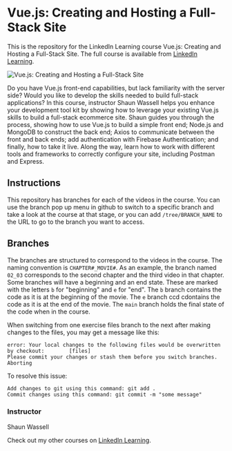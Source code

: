 # Vue.js: Creating and Hosting a Full-Stack Site
This is the repository for the LinkedIn Learning course Vue.js: Creating and Hosting a Full-Stack Site. The full course is available from [LinkedIn Learning][lil-course-url].

![Vue.js: Creating and Hosting a Full-Stack Site][lil-thumbnail-url] 

Do you have Vue.js front-end capabilities, but lack familiarity with the server side? Would you like to develop the skills needed to build full-stack applications? In this course, instructor Shaun Wassell helps you enhance your development tool kit by showing how to leverage your existing Vue.js skills to build a full-stack ecommerce site. Shaun guides you through the process, showing how to use Vue.js to build a simple front end; Node.js and MongoDB to construct the back end; Axios to communicate between the front and back ends; add authentication with Firebase Authentication; and finally, how to take it live. Along the way, learn how to work with different tools and frameworks to correctly configure your site, including Postman and Express.

## Instructions
This repository has branches for each of the videos in the course. You can use the branch pop up menu in github to switch to a specific branch and take a look at the course at that stage, or you can add `/tree/BRANCH_NAME` to the URL to go to the branch you want to access.

## Branches
The branches are structured to correspond to the videos in the course. The naming convention is `CHAPTER#_MOVIE#`. As an example, the branch named `02_03` corresponds to the second chapter and the third video in that chapter. 
Some branches will have a beginning and an end state. These are marked with the letters `b` for "beginning" and `e` for "end". The `b` branch contains the code as it is at the beginning of the movie. The `e` branch ccd cdontains the code as it is at the end of the movie. The `main` branch holds the final state of the code when in the course.

When switching from one exercise files branch to the next after making changes to the files, you may get a message like this:

    error: Your local changes to the following files would be overwritten by checkout:        [files]
    Please commit your changes or stash them before you switch branches.
    Aborting

To resolve this issue:
	
    Add changes to git using this command: git add .
	Commit changes using this command: git commit -m "some message"


### Instructor

Shaun Wassell 
                                                   

Check out my other courses on [LinkedIn Learning](https://www.linkedin.com/learning/instructors/shaun-wassell).

[lil-course-url]: https://www.linkedin.com/learning/vue-js-creating-and-hosting-a-full-stack-site-21646902?dApp=59033956
[lil-thumbnail-url]: https://media.licdn.com/dms/image/C560DAQFV3JgS5gmX0g/learning-public-crop_675_1200/0/1677892627519?e=2147483647&v=beta&t=mygA_XW7esiHrzMdi5mf72a0S7EFH780xDIlnAWWkS4
